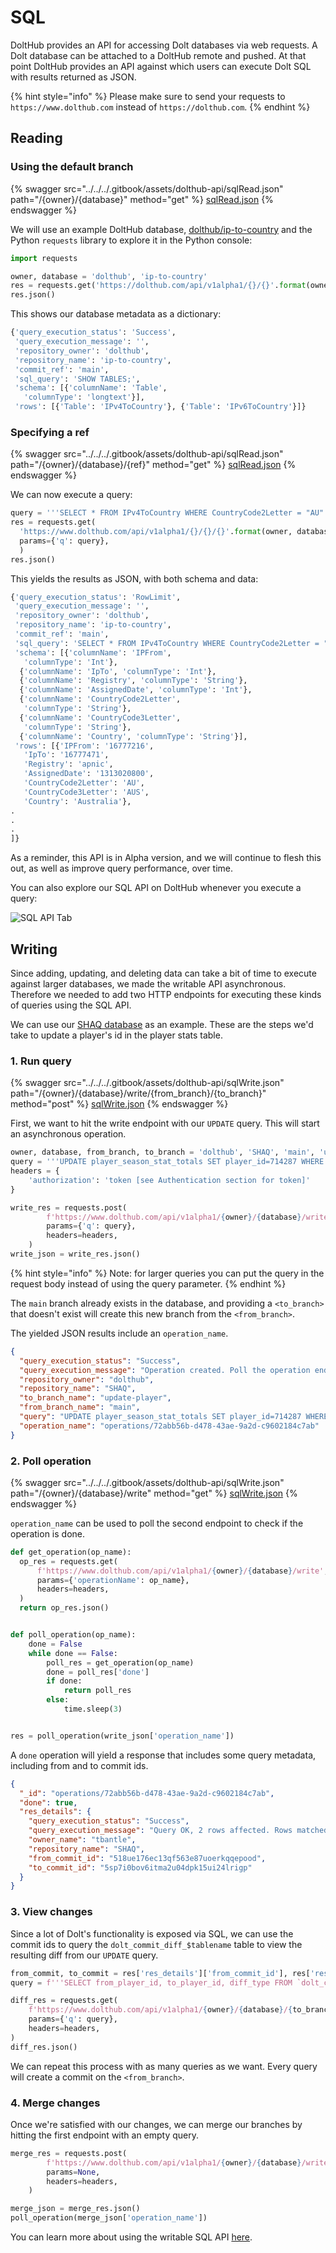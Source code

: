 # SQL

DoltHub provides an API for accessing Dolt databases via web requests. A Dolt database can be attached to a DoltHub remote and pushed. At that point DoltHub provides an API against which users can execute Dolt SQL with results returned as JSON.

{% hint style="info" %}
Please make sure to send your requests to `https://www.dolthub.com` instead of `https://dolthub.com`.
{% endhint %}

## Reading

### Using the default branch

{% swagger src="../../../.gitbook/assets/dolthub-api/sqlRead.json" path="/{owner}/{database}" method="get" %}
[sqlRead.json](../../../.gitbook/assets/dolthub-api/sqlRead.json)
{% endswagger %}

We will use an example DoltHub database, [dolthub/ip-to-country](https://www.dolthub.com/repositories/dolthub/ip-to-country/) and the Python `requests` library to explore it in the Python console:

```python
import requests

owner, database = 'dolthub', 'ip-to-country'
res = requests.get('https://dolthub.com/api/v1alpha1/{}/{}'.format(owner, database))
res.json()
```

This shows our database metadata as a dictionary:

```python
{'query_execution_status': 'Success',
 'query_execution_message': '',
 'repository_owner': 'dolthub',
 'repository_name': 'ip-to-country',
 'commit_ref': 'main',
 'sql_query': 'SHOW TABLES;',
 'schema': [{'columnName': 'Table',
   'columnType': 'longtext'}],
 'rows': [{'Table': 'IPv4ToCountry'}, {'Table': 'IPv6ToCountry'}]}
```

### Specifying a ref

{% swagger src="../../../.gitbook/assets/dolthub-api/sqlRead.json" path="/{owner}/{database}/{ref}" method="get" %}
[sqlRead.json](../../../.gitbook/assets/dolthub-api/sqlRead.json)
{% endswagger %}

We can now execute a query:

```python
query = '''SELECT * FROM IPv4ToCountry WHERE CountryCode2Letter = "AU"'''
res = requests.get(
  'https://www.dolthub.com/api/v1alpha1/{}/{}/{}'.format(owner, database, branch),
  params={'q': query},
  )
res.json()
```

This yields the results as JSON, with both schema and data:

```python
{'query_execution_status': 'RowLimit',
 'query_execution_message': '',
 'repository_owner': 'dolthub',
 'repository_name': 'ip-to-country',
 'commit_ref': 'main',
 'sql_query': 'SELECT * FROM IPv4ToCountry WHERE CountryCode2Letter = "AU"',
 'schema': [{'columnName': 'IPFrom',
   'columnType': 'Int'},
  {'columnName': 'IpTo', 'columnType': 'Int'},
  {'columnName': 'Registry', 'columnType': 'String'},
  {'columnName': 'AssignedDate', 'columnType': 'Int'},
  {'columnName': 'CountryCode2Letter',
   'columnType': 'String'},
  {'columnName': 'CountryCode3Letter',
   'columnType': 'String'},
  {'columnName': 'Country', 'columnType': 'String'}],
 'rows': [{'IPFrom': '16777216',
   'IpTo': '16777471',
   'Registry': 'apnic',
   'AssignedDate': '1313020800',
   'CountryCode2Letter': 'AU',
   'CountryCode3Letter': 'AUS',
   'Country': 'Australia'},
.
.
.
]}
```

As a reminder, this API is in Alpha version, and we will continue to flesh this out, as well as improve query performance, over time.

You can also explore our SQL API on DoltHub whenever you execute a query:

![SQL API Tab](../../../.gitbook/assets/sql-api-tab-dolthub.png)

## Writing

Since adding, updating, and deleting data can take a bit of time to execute against larger databases, we made the writable API asynchronous. Therefore we needed to add two HTTP endpoints for executing these kinds of queries using the SQL API.

We can use our [SHAQ database](https://www.dolthub.com/repositories/dolthub/SHAQ) as an example. These are the steps we'd take to update a player's id in the player stats table.

### 1. Run query

{% swagger src="../../../.gitbook/assets/dolthub-api/sqlWrite.json" path="/{owner}/{database}/write/{from_branch}/{to_branch}" method="post" %}
[sqlWrite.json](../../../.gitbook/assets/dolthub-api/sqlWrite.json)
{% endswagger %}

First, we want to hit the write endpoint with our `UPDATE` query. This will start an asynchronous operation.

```python
owner, database, from_branch, to_branch = 'dolthub', 'SHAQ', 'main', 'update-player'
query = '''UPDATE player_season_stat_totals SET player_id=714287 WHERE player_id=15404617'''
headers = {
    'authorization': 'token [see Authentication section for token]'
}

write_res = requests.post(
        f'https://www.dolthub.com/api/v1alpha1/{owner}/{database}/write/{from_branch}/{to_branch}',
        params={'q': query},
        headers=headers,
    )
write_json = write_res.json()
```

{% hint style="info" %}
Note: for larger queries you can put the query in the request body instead of using the query parameter.
{% endhint %}

The `main` branch already exists in the database, and providing a `<to_branch>` that doesn't exist will create this new branch from the `<from_branch>`.

The yielded JSON results include an `operation_name`.

```json
{
  "query_execution_status": "Success",
  "query_execution_message": "Operation created. Poll the operation endpoint to see the execution status of this query.",
  "repository_owner": "dolthub",
  "repository_name": "SHAQ",
  "to_branch_name": "update-player",
  "from_branch_name": "main",
  "query": "UPDATE player_season_stat_totals SET player_id=714287 WHERE player_id=15404617",
  "operation_name": "operations/72abb56b-d478-43ae-9a2d-c9602184c7ab"
}
```

### 2. Poll operation

{% swagger src="../../../.gitbook/assets/dolthub-api/sqlWrite.json" path="/{owner}/{database}/write" method="get" %}
[sqlWrite.json](../../../.gitbook/assets/dolthub-api/sqlWrite.json)
{% endswagger %}

`operation_name` can be used to poll the second endpoint to check if the operation is done.

```python
def get_operation(op_name):
  op_res = requests.get(
      f'https://www.dolthub.com/api/v1alpha1/{owner}/{database}/write',
      params={'operationName': op_name},
      headers=headers,
  )
  return op_res.json()


def poll_operation(op_name):
    done = False
    while done == False:
        poll_res = get_operation(op_name)
        done = poll_res['done']
        if done:
            return poll_res
        else:
            time.sleep(3)


res = poll_operation(write_json['operation_name'])
```

A `done` operation will yield a response that includes some query metadata, including from and to commit ids.

```json
{
  "_id": "operations/72abb56b-d478-43ae-9a2d-c9602184c7ab",
  "done": true,
  "res_details": {
    "query_execution_status": "Success",
    "query_execution_message": "Query OK, 2 rows affected. Rows matched: 2  Changed: 2  Warnings: 0.",
    "owner_name": "tbantle",
    "repository_name": "SHAQ",
    "from_commit_id": "518ue176ec13qf563e87uoerkqqepood",
    "to_commit_id": "5sp7i0bov6itma2u04dpk15ui24lrigp"
  }
}
```

### 3. View changes

Since a lot of Dolt's functionality is exposed via SQL, we can use the commit ids to query the `dolt_commit_diff_$tablename` table to view the resulting diff from our `UPDATE` query.

```python
from_commit, to_commit = res['res_details']['from_commit_id'], res['res_details']['to_commit_id']
query = f'''SELECT from_player_id, to_player_id, diff_type FROM `dolt_commit_diff_player_season_stat_totals` WHERE from_commit="{from_commit}" AND to_commit="{to_commit}"'''

diff_res = requests.get(
    f'https://www.dolthub.com/api/v1alpha1/{owner}/{database}/{to_branch}',
    params={'q': query},
    headers=headers,
)
diff_res.json()
```

We can repeat this process with as many queries as we want. Every query will create a commit on the `<from_branch>`.

### 4. Merge changes

Once we're satisfied with our changes, we can merge our branches by hitting the first endpoint with an empty query.

```python
merge_res = requests.post(
        f'https://www.dolthub.com/api/v1alpha1/{owner}/{database}/write/{to_branch}/{from_branch}',
        params=None,
        headers=headers,
    )

merge_json = merge_res.json()
poll_operation(merge_json['operation_name'])
```

You can learn more about using the writable SQL API [here](https://www.dolthub.com/blog/2022-01-12-sql-api-writes/).

